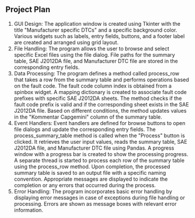 ## Project Plan

1. GUI Design:
The application window is created using Tkinter with the title "Manufacturer specific DTCs" and a specific background color.
Various widgets such as labels, entry fields, buttons, and a footer label are created and arranged using grid layout.
2. File Handling:
The program allows the user to browse and select specific Excel files using the file dialog.
File paths for the summary table, SAE J2012DA file, and Manufacturer DTC file are stored in the corresponding entry fields.
3. Data Processing:
The program defines a method called process_row that takes a row from the summary table and performs operations based on the fault code.
The fault code column index is obtained from a spinbox widget.
A mapping dictionary is created to associate fault code prefixes with specific SAE J2012DA sheets.
The method checks if the fault code prefix is valid and if the corresponding sheet exists in the SAE J2012DA file.
Based on different conditions, the method updates values in the "Kommentar Capgemini" column of the summary table.
4. Event Handlers:
Event handlers are defined for browse buttons to open file dialogs and update the corresponding entry fields.
The process_summary_table method is called when the "Process" button is clicked.
It retrieves the user input values, reads the summary table, SAE J2012DA file, and Manufacturer DTC file using Pandas.
A progress window with a progress bar is created to show the processing progress.
A separate thread is started to process each row of the summary table using the process_row method.
Upon completion, the processed summary table is saved to an output file with a specific naming convention.
Appropriate messages are displayed to indicate the completion or any errors that occurred during the process.
5. Error Handling:
The program incorporates basic error handling by displaying error messages in case of exceptions during file handling or processing.
Errors are shown as message boxes with relevant error information.